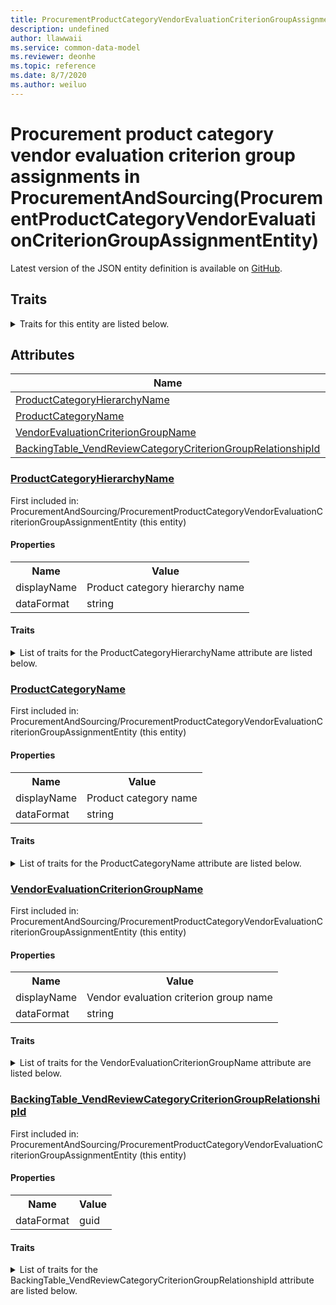 ```yaml
---
title: ProcurementProductCategoryVendorEvaluationCriterionGroupAssignmentEntity in ProcurementAndSourcing - Common Data Model | Microsoft Docs
description: undefined
author: llawwaii
ms.service: common-data-model
ms.reviewer: deonhe
ms.topic: reference
ms.date: 8/7/2020
ms.author: weiluo
---
```


# Procurement product category vendor evaluation criterion group assignments in ProcurementAndSourcing(ProcurementProductCategoryVendorEvaluationCriterionGroupAssignmentEntity)

  
 Latest version of the JSON entity definition is available on <a href="https://github.com/Microsoft/CDM/tree/master/schemaDocuments/core/operationsCommon/Entities/SupplyChain/ProcurementAndSourcing/ProcurementProductCategoryVendorEvaluationCriterionGroupAssignmentEntity.cdm.json" target="_blank">GitHub</a>.  

## Traits

<details>
<summary>Traits for this entity are listed below.  
</summary>

**is.CDM.entityVersion**  
  <table><tr><th>Parameter</th><th>Value</th><th>Data type</th><th>Explanation</th></tr><tr><td>versionNumber</td><td>"1.1"</td><td>string</td><td>semantic version number of the entity</td></tr></table>

**is.application.releaseVersion**  
  <table><tr><th>Parameter</th><th>Value</th><th>Data type</th><th>Explanation</th></tr><tr><td>releaseVersion</td><td>"10.0.13.0"</td><td>string</td><td>semantic version number of the application introducing this entity</td></tr></table>

**is.localized.displayedAs**  
  Holds the list of language specific display text for an object.  <table><tr><th>Parameter</th><th>Value</th><th>Data type</th><th>Explanation</th></tr><tr><td>localizedDisplayText</td><td><table><tr><th>languageTag</th><th>displayText</th></tr><tr><td>en</td><td>Procurement product category vendor evaluation criterion group assignments</td></tr></table></td><td>entity</td><td>a reference to the constant entity holding the list of localized text</td></tr></table>

</details>

## Attributes

|Name|Description|First Included in Instance|
|---|---|---|
|[ProductCategoryHierarchyName](#ProductCategoryHierarchyName)||<a href="ProcurementProductCategoryVendorEvaluationCriterionGroupAssignmentEntity.md" target="_blank">ProcurementAndSourcing/ProcurementProductCategoryVendorEvaluationCriterionGroupAssignmentEntity</a>|
|[ProductCategoryName](#ProductCategoryName)||<a href="ProcurementProductCategoryVendorEvaluationCriterionGroupAssignmentEntity.md" target="_blank">ProcurementAndSourcing/ProcurementProductCategoryVendorEvaluationCriterionGroupAssignmentEntity</a>|
|[VendorEvaluationCriterionGroupName](#VendorEvaluationCriterionGroupName)||<a href="ProcurementProductCategoryVendorEvaluationCriterionGroupAssignmentEntity.md" target="_blank">ProcurementAndSourcing/ProcurementProductCategoryVendorEvaluationCriterionGroupAssignmentEntity</a>|
|[BackingTable_VendReviewCategoryCriterionGroupRelationshipId](#BackingTable_VendReviewCategoryCriterionGroupRelationshipId)||<a href="ProcurementProductCategoryVendorEvaluationCriterionGroupAssignmentEntity.md" target="_blank">ProcurementAndSourcing/ProcurementProductCategoryVendorEvaluationCriterionGroupAssignmentEntity</a>|

### <a href=#ProductCategoryHierarchyName name="ProductCategoryHierarchyName">ProductCategoryHierarchyName</a>

First included in: ProcurementAndSourcing/ProcurementProductCategoryVendorEvaluationCriterionGroupAssignmentEntity (this entity)  

#### Properties

<table><tr><th>Name</th><th>Value</th></tr><tr><td>displayName</td><td>Product category hierarchy name</td></tr><tr><td>dataFormat</td><td>string</td></tr></table>

#### Traits

<details>
<summary>List of traits for the ProductCategoryHierarchyName attribute are listed below.</summary>

**is.dataFormat.character**  
**is.dataFormat.big**  
**is.dataFormat.array**  
**is.localized.displayedAs**  
Holds the list of language specific display text for an object.  <table><tr><th>Parameter</th><th>Value</th><th>Data type</th><th>Explanation</th></tr><tr><td>localizedDisplayText</td><td><table><tr><th>languageTag</th><th>displayText</th></tr><tr><td>en</td><td>Product category hierarchy name</td></tr></table></td><td>entity</td><td>a reference to the constant entity holding the list of localized text</td></tr></table>

**is.dataFormat.character**  
**is.dataFormat.array**  
</details>

### <a href=#ProductCategoryName name="ProductCategoryName">ProductCategoryName</a>

First included in: ProcurementAndSourcing/ProcurementProductCategoryVendorEvaluationCriterionGroupAssignmentEntity (this entity)  

#### Properties

<table><tr><th>Name</th><th>Value</th></tr><tr><td>displayName</td><td>Product category name</td></tr><tr><td>dataFormat</td><td>string</td></tr></table>

#### Traits

<details>
<summary>List of traits for the ProductCategoryName attribute are listed below.</summary>

**is.dataFormat.character**  
**is.dataFormat.big**  
**is.dataFormat.array**  
**is.localized.displayedAs**  
Holds the list of language specific display text for an object.  <table><tr><th>Parameter</th><th>Value</th><th>Data type</th><th>Explanation</th></tr><tr><td>localizedDisplayText</td><td><table><tr><th>languageTag</th><th>displayText</th></tr><tr><td>en</td><td>Product category name</td></tr></table></td><td>entity</td><td>a reference to the constant entity holding the list of localized text</td></tr></table>

**is.dataFormat.character**  
**is.dataFormat.array**  
</details>

### <a href=#VendorEvaluationCriterionGroupName name="VendorEvaluationCriterionGroupName">VendorEvaluationCriterionGroupName</a>

First included in: ProcurementAndSourcing/ProcurementProductCategoryVendorEvaluationCriterionGroupAssignmentEntity (this entity)  

#### Properties

<table><tr><th>Name</th><th>Value</th></tr><tr><td>displayName</td><td>Vendor evaluation criterion group name</td></tr><tr><td>dataFormat</td><td>string</td></tr></table>

#### Traits

<details>
<summary>List of traits for the VendorEvaluationCriterionGroupName attribute are listed below.</summary>

**is.dataFormat.character**  
**is.dataFormat.big**  
**is.dataFormat.array**  
**is.localized.displayedAs**  
Holds the list of language specific display text for an object.  <table><tr><th>Parameter</th><th>Value</th><th>Data type</th><th>Explanation</th></tr><tr><td>localizedDisplayText</td><td><table><tr><th>languageTag</th><th>displayText</th></tr><tr><td>en</td><td>Vendor evaluation criterion group name</td></tr></table></td><td>entity</td><td>a reference to the constant entity holding the list of localized text</td></tr></table>

**is.dataFormat.character**  
**is.dataFormat.array**  
</details>

### <a href=#BackingTable_VendReviewCategoryCriterionGroupRelationshipId name="BackingTable_VendReviewCategoryCriterionGroupRelationshipId">BackingTable_VendReviewCategoryCriterionGroupRelationshipId</a>

First included in: ProcurementAndSourcing/ProcurementProductCategoryVendorEvaluationCriterionGroupAssignmentEntity (this entity)  

#### Properties

<table><tr><th>Name</th><th>Value</th></tr><tr><td>dataFormat</td><td>guid</td></tr></table>

#### Traits

<details>
<summary>List of traits for the BackingTable_VendReviewCategoryCriterionGroupRelationshipId attribute are listed below.</summary>

**is.dataFormat.character**  
**is.dataFormat.big**  
**is.dataFormat.array**  
**is.dataFormat.guid**  
**means.identity.entityId**  
**is.linkedEntity.identifier**  
Marks the attribute(s) that hold foreign key references to a linked (used as an attribute) entity. This attribute is added to the resolved entity to enumerate the referenced entities.  <table><tr><th>Parameter</th><th>Value</th><th>Data type</th><th>Explanation</th></tr><tr><td>entityReferences</td><td><table><tr><th>entityReference</th><th>attributeReference</th></tr><tr><td><a href="../../../Tables/SupplyChain/ProcurementAndSourcing/Main/VendReviewCategoryCriterionGroup.md" target="_blank">/core/operationsCommon/Tables/SupplyChain/ProcurementAndSourcing/Main/VendReviewCategoryCriterionGroup.cdm.json/VendReviewCategoryCriterionGroup</a></td><td><a href="../../../Tables/SupplyChain/ProcurementAndSourcing/Main/VendReviewCategoryCriterionGroup.md#RecId" target="_blank">RecId</a></td></tr></table></td><td>entity</td><td>a reference to the constant entity holding the list of entity references</td></tr></table>

**is.dataFormat.guid**  
**is.dataFormat.character**  
**is.dataFormat.array**  
</details>
